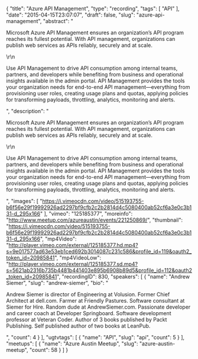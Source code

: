 {
  "title": "Azure API Management",
  "type": "recording",
  "tags": [
    "API"
  ],
  "date": "2015-04-15T23:07:07",
  "draft": false,
  "slug": "azure-api-management",
  "abstract": "<p>Microsoft Azure API Management ensures an organization’s API program reaches its fullest potential. With API management, organizations can publish web services as APIs reliably, securely and at scale.</p>\r\n<p>Use API Management to drive API consumption among internal teams, partners, and developers while benefiting from business and operational insights available in the admin portal. API Management provides the tools your organization needs for end-to-end API management—everything from provisioning user roles, creating usage plans and quotas, applying policies for transforming payloads, throttling, analytics, monitoring and alerts.</p>",
  "description": "<p>Microsoft Azure API Management ensures an organization’s API program reaches its fullest potential. With API management, organizations can publish web services as APIs reliably, securely and at scale.</p>\r\n<p>Use API Management to drive API consumption among internal teams, partners, and developers while benefiting from business and operational insights available in the admin portal. API Management provides the tools your organization needs for end-to-end API management—everything from provisioning user roles, creating usage plans and quotas, applying policies for transforming payloads, throttling, analytics, monitoring and alerts.</p>",
  "images": [
    "https://i.vimeocdn.com/video/515193755-b6f56e29f19992926ad2297bf9cfb2c2b2814d4c5080400ab52cf6a3e0c3b131-d_295x166"
  ],
  "vimeo": "125185377",
  "moreinfo": "http://www.meetup.com/azureaustin/events/221250869/",
  "thumbnail": "https://i.vimeocdn.com/video/515193755-b6f56e29f19992926ad2297bf9cfb2c2b2814d4c5080400ab52cf6a3e0c3b131-d_295x166",
  "mp4Video": "http://player.vimeo.com/external/125185377.hd.mp4?s=9e017577ad63e53eb1ced692b3014087c231c586&profile_id=119&oauth2_token_id=20985841",
  "mp4VideoLow": "http://player.vimeo.com/external/125185377.sd.mp4?s=5621ab2316b735b4481b441403e895b6908b89d5&profile_id=112&oauth2_token_id=20985841",
  "recordingID": 830,
  "speakers": [
    {
      "name": "Andrew Siemer",
      "slug": "andrew-siemer",
      "bio": "<p>Andrew Siemer is director of Engineering at Volusion. Former Chief Architect at dell.com. Farmer at Friendly Pastures. Software consultant at Siemer for Hire. Random dude at AndrewSiemer.com. Passionate developer and career coach at Developer Springboard. Software development professor at Veteran Coder. Author of 3 books published by Packt Publishing. Self published author of two books at LeanPub.</p>",
      "count": 4
    }
  ],
  "ugtvtags": [
    {
      "name": "API",
      "slug": "api",
      "count": 5
    }
  ],
  "meetups": [
    {
      "name": "Azure Austin Meetup",
      "slug": "azure-austin-meetup",
      "count": 58
    }
  ]
}